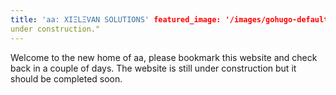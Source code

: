 ```yaml
---
title: 'aa: XIΞLΞVAN SOLUTIONS' featured_image: '/images/gohugo-default-sample-hero-image.jpg' description: "aa is
under construction."
---
```


Welcome to the new home of aa, please bookmark this website and check back in a couple of days. The website is still
under construction but it should be completed soon.
